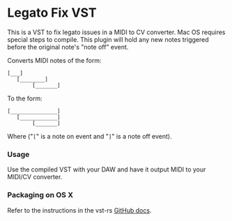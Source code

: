 Legato Fix VST
===

This is a VST to fix legato issues in a MIDI to CV converter. Mac OS requires special steps to compile. This
plugin will hold any new notes triggered before the original note's "note off" event.

Converts MIDI notes of the form:
~~~
[___]
   [________]
        [_______]
~~~

To the form:
~~~
[_______________]
   [____________]
        [_______]
~~~

Where ("```[```" is a note on event and "```]```" is a note off event).

### Usage
Use the compiled VST with your DAW and have it output MIDI to your MIDI/CV converter.

### Packaging on OS X
Refer to the instructions in the vst-rs [GitHub docs](https://github.com/RustAudio/vst-rs#packaging-on-os-x).
